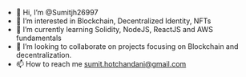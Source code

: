 - 👋 Hi, I’m @Sumitjh26997
- 👀 I’m interested in Blockchain, Decentralized Identity, NFTs
- 🌱 I’m currently learning Solidity, NodeJS, ReactJS and AWS fundamentals
- 💞️ I’m looking to collaborate on projects focusing on Blockchain and decentralization.
- 📫 How to reach me sumit.hotchandani@gmail.com


<!---
Sumitjh26997/Sumitjh26997 is a ✨ special ✨ repository because its `README.md` (this file) appears on your GitHub profile.
You can click the Preview link to take a look at your changes.
--->
